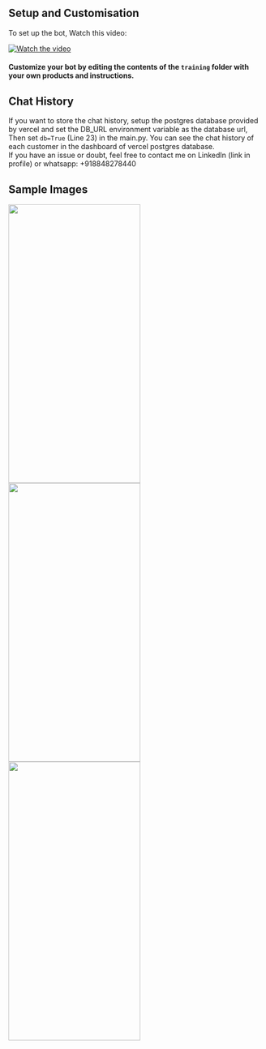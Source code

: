 ## Setup and Customisation

To set up the bot, Watch this video:

[![Watch the video](https://img.youtube.com/vi/zT0YTfizzxM/0.jpg)](https://youtu.be/zT0YTfizzxM)

#### Customize your bot by editing the contents of the `training` folder with your own products and instructions.

## Chat History
If you want to store the chat history, setup the postgres database provided by vercel and set the DB_URL environment variable as the database url,
Then set `db=True` (Line 23) in the main.py.
You can see the chat history of each customer in the dashboard of vercel postgres database.
<br>
If you have an issue or doubt, feel free to contact me on LinkedIn (link in profile) or whatsapp: +918848278440

## Sample Images
<img src="https://files.catbox.moe/yit4gh.jpeg" height="550px" width="260">
<img src="https://files.catbox.moe/ktq8bx.jpeg" height="550px" width="260">
<img src="https://files.catbox.moe/9zglbi.jpeg" height="550px" width="260">
